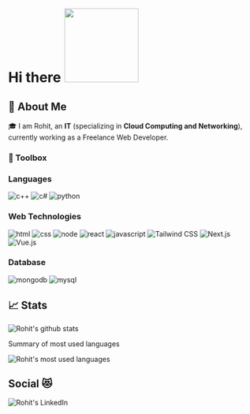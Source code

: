 # Hi there <img src="https://media.giphy.com/media/v1.Y2lkPTc5MGI3NjExNXN4dmZ6eTFzcmZ1Z2UxNmtzb242aDJtMHFsb2NiaTZtYW9haWRuZiZlcD12MV9pbnRlcm5hbF9naWZfYnlfaWQmY3Q9cw/TK1S1fCHi6T3iwpPZq/giphy.gif" width="150px">
## 🚀 About Me
🎓 I am Rohit, an **IT** (specializing in **Cloud Computing and Networking**), currently working as a Freelance Web Developer.

### 🧰 Toolbox

### Languages

![c++](https://img.shields.io/badge/C++-32333?style=for-the-badge&logo=cpp&logoColor=F7DF1E)
![c#](https://img.shields.io/badge/CSharp-323330?style=for-the-badge&logo=csharp&logoColor=F7DF1E)
![python](https://img.shields.io/badge/Python-3776AB?style=for-the-badge&logo=python&logoColor=white)


### Web Technologies

![html](https://img.shields.io/badge/HTML5-E34F26?style=for-the-badge&logo=html5&logoColor=white)
![css](https://img.shields.io/badge/CSS3-1572B6?style=for-the-badge&logo=css3&logoColor=white)
![node](https://img.shields.io/badge/Node.js-339933?style=for-the-badge&logo=node.js&logoColor=white)
![react](https://img.shields.io/badge/React-20232A?style=for-the-badge&logo=react&logoColor=61DAFB)
![javascript](https://img.shields.io/badge/JavaScript-323330?style=for-the-badge&logo=javascript&logoColor=F7DF1E)
![Tailwind CSS](https://img.shields.io/badge/tailwindcss-0F172A?style=for-the-badge&logo=tailwindcss)
![Next.js](https://img.shields.io/badge/next.js-000000?style=for-the-badge&logo=nextdotjs&logoColor=white)
![Vue.js](https://img.shields.io/badge/Vue.js-35495E?style=for-the-badge&logo=vuedotjs&logoColor=4FC08D)


### Database

![mongodb](https://img.shields.io/badge/MongoDB-47A248?style=for-the-badge&logo=mongodb&logoColor=white)
![mysql](https://img.shields.io/badge/MySQL-00000F?style=for-the-badge&logo=mysql&logoColor=white)


## 📈 Stats
![Rohit's github stats](https://github-readme-stats.vercel.app/api?username=itsRohit47&show_icons=true) 

Summary of most used languages

![Rohit's most used languages](https://github-readme-stats.vercel.app/api/top-langs/?username=itsRohit47&layout=compact)

## Social 😻

<a href="[https://www.linkedin.com/in/iamrohitbajaj/]">
  <img align="left" alt="Rohit's LinkedIn" src="https://img.icons8.com/doodle/50/000000/linkedin--v2.png"/>
</a>
